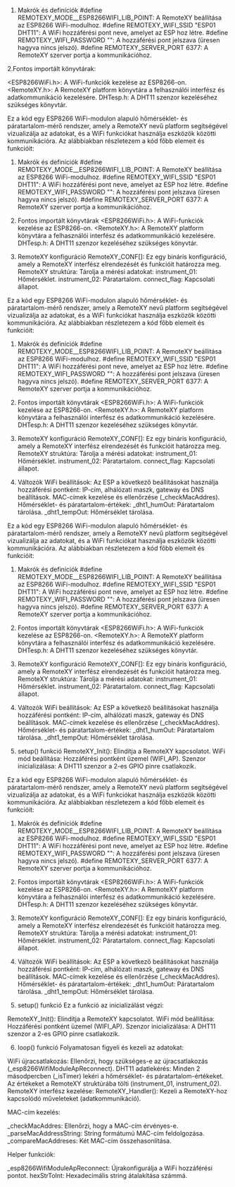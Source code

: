 1. Makrók és definíciók
#define REMOTEXY_MODE__ESP8266WIFI_LIB_POINT: A RemoteXY beállítása az ESP8266 WiFi-modulhoz.
#define REMOTEXY_WIFI_SSID "ESP01 DHT11": A WiFi hozzáférési pont neve, amelyet az ESP hoz létre.
#define REMOTEXY_WIFI_PASSWORD "": A hozzáférési pont jelszava (üresen hagyva nincs jelszó).
#define REMOTEXY_SERVER_PORT 6377: A RemoteXY szerver portja a kommunikációhoz.

2.Fontos importált könyvtárak:

<ESP8266WiFi.h>: A WiFi-funkciók kezelése az ESP8266-on.
<RemoteXY.h>: A RemoteXY platform könyvtára a felhasználói interfész és adatkommunikáció kezelésére.
DHTesp.h: A DHT11 szenzor kezeléséhez szükséges könyvtár.


Ez a kód egy ESP8266 WiFi-modulon alapuló hőmérséklet- és páratartalom-mérő rendszer, amely a RemoteXY nevű platform segítségével vizualizálja az adatokat, és a WiFi funkciókat használja eszközök közötti kommunikációra. Az alábbiakban részletezem a kód főbb elemeit és funkcióit:

1. Makrók és definíciók
#define REMOTEXY_MODE__ESP8266WIFI_LIB_POINT: A RemoteXY beállítása az ESP8266 WiFi-modulhoz.
#define REMOTEXY_WIFI_SSID "ESP01 DHT11": A WiFi hozzáférési pont neve, amelyet az ESP hoz létre.
#define REMOTEXY_WIFI_PASSWORD "": A hozzáférési pont jelszava (üresen hagyva nincs jelszó).
#define REMOTEXY_SERVER_PORT 6377: A RemoteXY szerver portja a kommunikációhoz.
2. Fontos importált könyvtárak
<ESP8266WiFi.h>: A WiFi-funkciók kezelése az ESP8266-on.
<RemoteXY.h>: A RemoteXY platform könyvtára a felhasználói interfész és adatkommunikáció kezelésére.
DHTesp.h: A DHT11 szenzor kezeléséhez szükséges könyvtár.

4. RemoteXY konfiguráció
RemoteXY_CONF[]: Ez egy bináris konfiguráció, amely a RemoteXY interfész elrendezését és funkcióit határozza meg.
RemoteXY struktúra: Tárolja a mérési adatokat:
instrument_01: Hőmérséklet.
instrument_02: Páratartalom.
connect_flag: Kapcsolati állapot.


Ez a kód egy ESP8266 WiFi-modulon alapuló hőmérséklet- és páratartalom-mérő rendszer, amely a RemoteXY nevű platform segítségével vizualizálja az adatokat, és a WiFi funkciókat használja eszközök közötti kommunikációra. Az alábbiakban részletezem a kód főbb elemeit és funkcióit:

1. Makrók és definíciók
#define REMOTEXY_MODE__ESP8266WIFI_LIB_POINT: A RemoteXY beállítása az ESP8266 WiFi-modulhoz.
#define REMOTEXY_WIFI_SSID "ESP01 DHT11": A WiFi hozzáférési pont neve, amelyet az ESP hoz létre.
#define REMOTEXY_WIFI_PASSWORD "": A hozzáférési pont jelszava (üresen hagyva nincs jelszó).
#define REMOTEXY_SERVER_PORT 6377: A RemoteXY szerver portja a kommunikációhoz.

3. Fontos importált könyvtárak
<ESP8266WiFi.h>: A WiFi-funkciók kezelése az ESP8266-on.
<RemoteXY.h>: A RemoteXY platform könyvtára a felhasználói interfész és adatkommunikáció kezelésére.
DHTesp.h: A DHT11 szenzor kezeléséhez szükséges könyvtár.

4. RemoteXY konfiguráció
RemoteXY_CONF[]: Ez egy bináris konfiguráció, amely a RemoteXY interfész elrendezését és funkcióit határozza meg.
RemoteXY struktúra: Tárolja a mérési adatokat:
instrument_01: Hőmérséklet.
instrument_02: Páratartalom.
connect_flag: Kapcsolati állapot.

5. Változók
WiFi beállítások: Az ESP a következő beállításokat használja hozzáférési pontként:
IP-cím, alhálózati maszk, gateway és DNS beállítások.
MAC-címek kezelése és ellenőrzése (_checkMacAddres).
Hőmérséklet- és páratartalom-értékek:
_dht1_humOut: Páratartalom tárolása.
_dht1_tempOut: Hőmérséklet tárolása.


Ez a kód egy ESP8266 WiFi-modulon alapuló hőmérséklet- és páratartalom-mérő rendszer, amely a RemoteXY nevű platform segítségével vizualizálja az adatokat, és a WiFi funkciókat használja eszközök közötti kommunikációra. Az alábbiakban részletezem a kód főbb elemeit és funkcióit:

1. Makrók és definíciók
#define REMOTEXY_MODE__ESP8266WIFI_LIB_POINT: A RemoteXY beállítása az ESP8266 WiFi-modulhoz.
#define REMOTEXY_WIFI_SSID "ESP01 DHT11": A WiFi hozzáférési pont neve, amelyet az ESP hoz létre.
#define REMOTEXY_WIFI_PASSWORD "": A hozzáférési pont jelszava (üresen hagyva nincs jelszó).
#define REMOTEXY_SERVER_PORT 6377: A RemoteXY szerver portja a kommunikációhoz.
2. Fontos importált könyvtárak
<ESP8266WiFi.h>: A WiFi-funkciók kezelése az ESP8266-on.
<RemoteXY.h>: A RemoteXY platform könyvtára a felhasználói interfész és adatkommunikáció kezelésére.
DHTesp.h: A DHT11 szenzor kezeléséhez szükséges könyvtár.
3. RemoteXY konfiguráció
RemoteXY_CONF[]: Ez egy bináris konfiguráció, amely a RemoteXY interfész elrendezését és funkcióit határozza meg.
RemoteXY struktúra: Tárolja a mérési adatokat:
instrument_01: Hőmérséklet.
instrument_02: Páratartalom.
connect_flag: Kapcsolati állapot.
4. Változók
WiFi beállítások: Az ESP a következő beállításokat használja hozzáférési pontként:
IP-cím, alhálózati maszk, gateway és DNS beállítások.
MAC-címek kezelése és ellenőrzése (_checkMacAddres).
Hőmérséklet- és páratartalom-értékek:
_dht1_humOut: Páratartalom tárolása.
_dht1_tempOut: Hőmérséklet tárolása.

6. setup() funkció
RemoteXY_Init(): Elindítja a RemoteXY kapcsolatot.
WiFi mód beállítása: Hozzáférési pontként üzemel (WIFI_AP).
Szenzor inicializálása: A DHT11 szenzor a 2-es GPIO pinre csatlakozik.


Ez a kód egy ESP8266 WiFi-modulon alapuló hőmérséklet- és páratartalom-mérő rendszer, amely a RemoteXY nevű platform segítségével vizualizálja az adatokat, és a WiFi funkciókat használja eszközök közötti kommunikációra. Az alábbiakban részletezem a kód főbb elemeit és funkcióit:

1. Makrók és definíciók
#define REMOTEXY_MODE__ESP8266WIFI_LIB_POINT: A RemoteXY beállítása az ESP8266 WiFi-modulhoz.
#define REMOTEXY_WIFI_SSID "ESP01 DHT11": A WiFi hozzáférési pont neve, amelyet az ESP hoz létre.
#define REMOTEXY_WIFI_PASSWORD "": A hozzáférési pont jelszava (üresen hagyva nincs jelszó).
#define REMOTEXY_SERVER_PORT 6377: A RemoteXY szerver portja a kommunikációhoz.

3. Fontos importált könyvtárak
<ESP8266WiFi.h>: A WiFi-funkciók kezelése az ESP8266-on.
<RemoteXY.h>: A RemoteXY platform könyvtára a felhasználói interfész és adatkommunikáció kezelésére.
DHTesp.h: A DHT11 szenzor kezeléséhez szükséges könyvtár.

5. RemoteXY konfiguráció
RemoteXY_CONF[]: Ez egy bináris konfiguráció, amely a RemoteXY interfész elrendezését és funkcióit határozza meg.
RemoteXY struktúra: Tárolja a mérési adatokat:
instrument_01: Hőmérséklet.
instrument_02: Páratartalom.
connect_flag: Kapcsolati állapot.

7. Változók
WiFi beállítások: Az ESP a következő beállításokat használja hozzáférési pontként:
IP-cím, alhálózati maszk, gateway és DNS beállítások.
MAC-címek kezelése és ellenőrzése (_checkMacAddres).
Hőmérséklet- és páratartalom-értékek:
_dht1_humOut: Páratartalom tárolása.
_dht1_tempOut: Hőmérséklet tárolása.

9. setup() funkció
Ez a funkció az inicializálást végzi:

RemoteXY_Init(): Elindítja a RemoteXY kapcsolatot.
WiFi mód beállítása: Hozzáférési pontként üzemel (WIFI_AP).
Szenzor inicializálása: A DHT11 szenzor a 2-es GPIO pinre csatlakozik.

6. loop() funkció
Folyamatosan figyeli és kezeli az adatokat:

WiFi újracsatlakozás:
Ellenőrzi, hogy szükséges-e az újracsatlakozás (_esp8266WifiModuleApReconnect).
DHT11 adatlekérés:
Minden 2 másodpercben (_isTimer) lekéri a hőmérséklet- és páratartalom-értékeket.
Az értékeket a RemoteXY struktúrába tölti (instrument_01, instrument_02).
RemoteXY interfész kezelése:
RemoteXY_Handler(): Kezeli a RemoteXY-hoz kapcsolódó műveleteket (adatkommunikáció).

MAC-cím kezelés:

_checkMacAddres: Ellenőrzi, hogy a MAC-cím érvényes-e.
_parseMacAddressString: String formátumú MAC-cím feldolgozása.
_compareMacAddreses: Két MAC-cím összehasonlítása.

Helper funkciók:

_esp8266WifiModuleApReconnect: Újrakonfigurálja a WiFi hozzáférési pontot.
hexStrToInt: Hexadecimális string átalakítása számmá.
